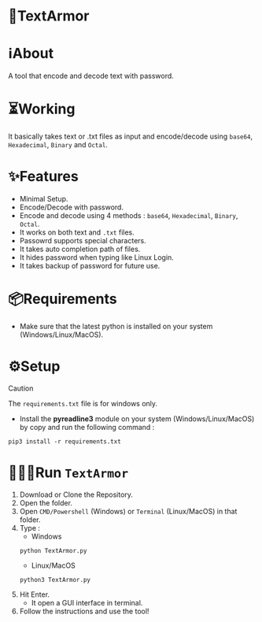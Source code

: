 # 🔏TextArmor

# ℹ️About
A tool that encode and decode text with password.

# ⏳Working
It basically takes text or .txt files as input and encode/decode using `base64`, `Hexadecimal`, `Binary` and `Octal`.

# ✨Features
- Minimal Setup.
- Encode/Decode with password.
- Encode and decode using 4 methods : `base64`, `Hexadecimal`, `Binary`, `Octal`.
- It works on both text and `.txt` files.
- Passowrd supports special characters.
- It takes auto completion path of files.
- It hides password when typing like Linux Login.
- It takes backup of password for future use.

# 📦Requirements
- Make sure that the latest python is installed on your system (Windows/Linux/MacOS).

# ⚙️Setup

>[!CAUTION]
>The `requirements.txt` file is for windows only.

- Install the **pyreadline3** module on your system (Windows/Linux/MacOS)
by copy and run the following command :
```
pip3 install -r requirements.txt
```

# 🏃🏻‍♂️Run `TextArmor`
1. Download or Clone the Repository.
2. Open the folder.
3. Open `CMD/Powershell` (Windows) or `Terminal` (Linux/MacOS) in that folder.
4. Type :
   - Windows
   ```
   python TextArmor.py
   ```
   - Linux/MacOS
   ```
   python3 TextArmor.py
   ```
5. Hit Enter.
   - It open a GUI interface in terminal.
6. Follow the instructions and use the tool!
